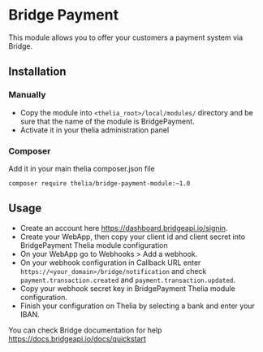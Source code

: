 # Bridge Payment

This module allows you to offer your customers a payment system via Bridge.

## Installation

### Manually

* Copy the module into ```<thelia_root>/local/modules/``` directory and be sure that the name of the module is BridgePayment.
* Activate it in your thelia administration panel

### Composer

Add it in your main thelia composer.json file

```
composer require thelia/bridge-payment-module:~1.0
```

## Usage

- Create an account here https://dashboard.bridgeapi.io/signin.
- Create your WebApp, then copy your client id and client secret into BridgePayment Thelia module configuration
- On your WebApp go to Webhooks > Add a webhook.
- On your webhook configuration in Callback URL enter `https://<your_domain>/bridge/notification` 
and check `payment.transaction.created` and `payment.transaction.updated`.
- Copy your webhook secret key in BridgePayment Thelia module configuration.
- Finish your configuration on Thelia by selecting a bank and enter your IBAN.

You can check Bridge documentation for help https://docs.bridgeapi.io/docs/quickstart

